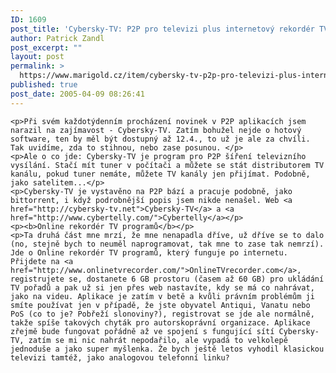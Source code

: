 ```yaml
---
ID: 1609
post_title: 'Cybersky-TV: P2P pro televizi plus internetový rekordér TV programů'
author: Patrick Zandl
post_excerpt: ""
layout: post
permalink: >
  https://www.marigold.cz/item/cybersky-tv-p2p-pro-televizi-plus-internetovy-rekorder-tv-programu
published: true
post_date: 2005-04-09 08:26:41
---
```

	<p>Při svém každotýdenním procházení novinek v P2P aplikacích jsem narazil na zajímavost - Cybersky-TV. Zatím bohužel nejde o hotový software, ten by měl být dostupný až 12.4., to už je ale za chvíli. Tak uvidíme, zda to stihnou, nebo zase posunou. </p>
	<p>Ale o co jde: Cybersky-TV je program pro P2P šíření televizního vysílání. Stačí mít tuner v počítači a můžete se stát distributorem TV kanálu, pokud tuner nemáte, můžete TV kanály jen přijímat. Podobně, jako satelitem...</p>
	<p>Cybersky-TV je vystavěno na P2P bází a pracuje podobně, jako bittorrent, i když podrobnější popis jsem nikde nenašel. Web <a href="http://cybersky-tv.net">Cybersky-TV</a> a <a href="http://www.cybertelly.com/">Cybertelly</a></p>
	<p><b>Online rekordér TV programů</b></p>
	<p>Ta druhá část mne mrzí, že mne nenapadla dříve, už dříve se to dalo (no, stejně bych to neuměl naprogramovat, tak mne to zase tak nemrzí). Jde o Online rekordér TV programů, který funguje po internetu. Přijdete na <a href="http://www.onlinetvrecorder.com/">OnlineTVrecorder.com</a>, registrujete se, dostanete 6 GB prostoru (časem až 60 GB) pro ukládání TV pořadů a pak už si jen přes web nastavíte, kdy se má co nahrávat, jako na videu. Aplikace je zatím v betě a kvůli právním problémům ji smíte používat jen v případě, že jste obyvatel Antiqui, Vanatu nebo PoS (co to je? Pobřeží slonoviny?), registrovat se jde ale normálně, takže spíše takových chyták pro autorskoprávní organizace. Aplikace zřejmě bude fungovat pořádně až ve spojení s fungující sítí Cybersky-TV, zatím se mi nic nahrát nepodařilo, ale vypadá to velkolepě jednoduše a jako super myšlenka. Že bych ještě letos vyhodil klasickou televizi tamtéž, jako analogovou telefonní linku?
</p>